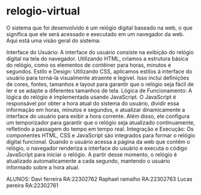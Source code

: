 ﻿# relogio-virtual

 O sistema que foi desenvolvido é um relógio digital baseado na web, o que significa que ele será acessado e executado em um navegador da web. Aqui está uma visão geral do sistema:

Interface do Usuário: A interface do usuário consiste na exibição do relógio digital na tela do navegador. Utilizando HTML, criamos a estrutura básica do relógio, como os elementos de contêiner para horas, minutos e segundos.
Estilo e Design: Utilizando CSS, aplicamos estilos à interface do usuário para torná-la visualmente atraente e legível. Isso inclui definições de cores, fontes, tamanhos e layout para garantir que o relógio seja fácil de ler e se adapte a diferentes tamanhos de tela.
Lógica de Funcionamento: A lógica do relógio é implementada usando JavaScript. O JavaScript é responsável por obter a hora atual do sistema do usuário, dividir essa informação em horas, minutos e segundos, e atualizar dinamicamente a interface do usuário para exibir a hora corrente. Além disso, ele configura um temporizador para garantir que o relógio seja atualizado continuamente, refletindo a passagem do tempo em tempo real.
Integração e Execução: Os componentes HTML, CSS e JavaScript são integrados para formar o relógio digital funcional. Quando o usuário acessa a página da web que contém o relógio, o navegador renderiza a interface do usuário e executa o código JavaScript para iniciar o relógio. A partir desse momento, o relógio é atualizado automaticamente a cada segundo, mantendo o usuário informado sobre a hora atual.

ALUNOS: Davi ferreira   RA:22302762
        Raphael ramalho RA:22302763
        Lucas pereira   RA:22302761
